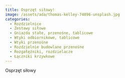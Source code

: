 ```yaml
---
title: Osprzęt siłowy!
image: /assets/ada/thomas-kelley-74096-unsplash.jpg
categories:
  - Rozdzielnice
  - Zestawy siłowe
  - Gniazda stałe, przenośne, tablicowe
  - Wtyki odbiornikowe, tablicowe
  - Wtyki przenośne
  - Rozdzielnie budowlane przenośne
  - Rozgałęźniki, rozdzielacze
  - Łączniki krzywkowe
---
```


Osprzęt siłowy
